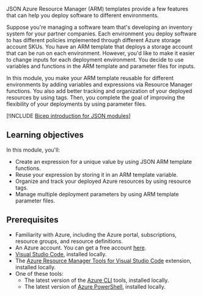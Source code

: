 JSON Azure Resource Manager (ARM) templates provide a few features that can help you deploy software to different environments.

Suppose you're managing a software team that's developing an inventory system for your partner companies. Each environment you deploy software to has different policies implemented through different Azure storage account SKUs. You have an ARM template that deploys a storage account that can be run on each environment. However, you'd like to make it easier to change inputs for each deployment environment. You decide to use variables and functions in the ARM template and parameter files for inputs.

In this module, you make your ARM template reusable for different environments by adding variables and expressions via Resource Manager functions. You also add better tracking and organization of your deployed resources by using tags. Then, you complete the goal of improving the flexibility of your deployments by using parameter files.

[!INCLUDE [Bicep introduction for JSON modules](../../includes/azure-template-json-bicep-intro.md)]

## Learning objectives

In this module, you'll:

- Create an expression for a unique value by using JSON ARM template functions.
- Reuse your expression by storing it in an ARM template variable.
- Organize and track your deployed Azure resources by using resource tags.
- Manage multiple deployment parameters by using ARM template parameter files.

## Prerequisites

- Familiarity with Azure, including the Azure portal, subscriptions, resource groups, and resource definitions.
- An Azure account. You can get a free account [here](https://azure.microsoft.com/free?azure-portal=true).
- [Visual Studio Code](https://code.visualstudio.com?azure-portal=true), installed locally.
- The [Azure Resource Manager Tools for Visual Studio Code](https://marketplace.visualstudio.com/items?itemName=msazurermtools.azurerm-vscode-tools&azure-portal=true) extension, installed locally.
- One of these tools:
  - The latest version of the [Azure CLI](/cli/azure/install-azure-cli?azure-portal=true&view=azure-cli-latest&preserve-view=true) tools, installed locally.
  - The latest version of [Azure PowerShell](/powershell/azure/install-az-ps?azure-portal=true&view=azps-4.3.0&preserve-view=true), installed locally.